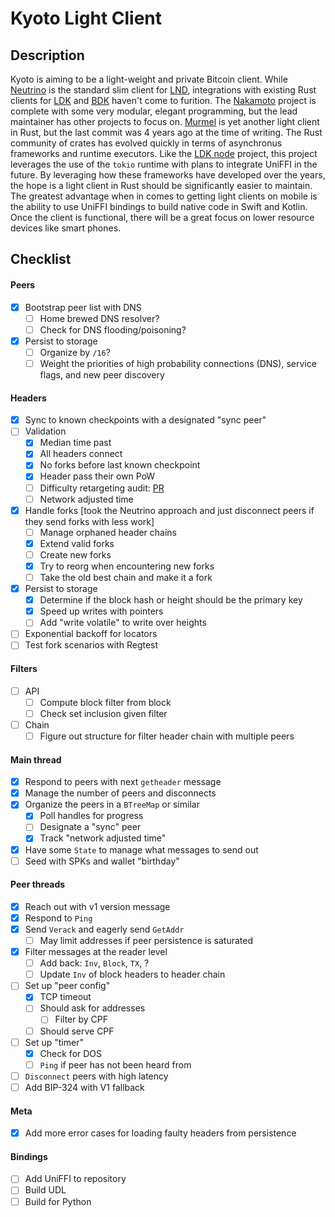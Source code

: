 # Kyoto Light Client

## Description

Kyoto is aiming to be a light-weight and private Bitcoin client. While [Neutrino](https://github.com/lightninglabs/neutrino/blob/master) is the standard slim client for [LND](https://github.com/lightningnetwork/lnd), integrations with existing Rust clients for [LDK](https://github.com/lightningdevkit) and [BDK](https://github.com/bitcoindevkit) haven't come to furition. The [Nakamoto](https://github.com/cloudhead/nakamoto) project is complete with some very modular, elegant programming, but the lead maintainer has other projects to focus on. [Murmel](https://github.com/rust-bitcoin/murmel) is yet another light client in Rust, but the last commit was 4 years ago at the time of writing. The Rust community of crates has evolved quickly in terms of asynchronus frameworks and runtime executors. Like the [LDK node](https://github.com/lightningdevkit/ldk-node?tab=readme-ov-file) project, this project leverages the use of the `tokio` runtime with plans to integrate UniFFI in the future. By leveraging how these frameworks have developed over the years, the hope is a light client in Rust should be significantly easier to maintain. The greatest advantage when in comes to getting light clients on mobile is the ability to use UniFFI bindings to build native code in Swift and Kotlin. Once the client is functional, there will be a great focus on lower resource devices like smart phones.

## Checklist

#### Peers
- [x] Bootstrap peer list with DNS
    - [ ] Home brewed DNS resolver?
    - [ ] Check for DNS flooding/poisoning?
- [x] Persist to storage 
    - [ ] Organize by `/16`?
    - [ ] Weight the priorities of high probability connections (DNS), service flags, and new peer discovery

#### Headers
- [x] Sync to known checkpoints with a designated "sync peer"
- [ ] Validation
    - [x] Median time past
    - [x] All headers connect
    - [x] No forks before last known checkpoint
    - [x] Header pass their own PoW
    - [ ] Difficulty retargeting audit: [PR](https://github.com/rust-bitcoin/rust-bitcoin/pull/2740)
    - [ ] Network adjusted time
- [x] Handle forks [took the Neutrino approach and just disconnect peers if they send forks with less work]
    - [ ] Manage orphaned header chains
    - [x] Extend valid forks
    - [ ] Create new forks
    - [x] Try to reorg when encountering new forks
    - [ ] Take the old best chain and make it a fork
- [x] Persist to storage
    - [x] Determine if the block hash or height should be the primary key
    - [x] Speed up writes with pointers
    - [ ] Add "write volatile" to write over heights
- [ ] Exponential backoff for locators
- [ ] Test fork scenarios with Regtest

#### Filters
- [ ] API
    - [ ] Compute block filter from block
    - [ ] Check set inclusion given filter
- [ ] Chain
    - [ ] Figure out structure for filter header chain with multiple peers

#### Main thread
- [x] Respond to peers with next `getheader` message
- [x] Manage the number of peers and disconnects
- [x] Organize the peers in a `BTreeMap` or similar
    - [x] Poll handles for progress
    - [ ] Designate a "sync" peer
    - [x] Track "network adjusted time"
- [x] Have some `State` to manage what messages to send out
- [ ] Seed with SPKs and wallet "birthday"

#### Peer threads
- [x] Reach out with v1 version message
- [x] Respond to `Ping`
- [x] Send `Verack` and eagerly send `GetAddr`
    - [ ] May limit addresses if peer persistence is saturated
- [x] Filter messages at the reader level
    - [ ] Add back: `Inv`, `Block`, `TX`, ?   
    - [ ] Update `Inv` of block headers to header chain
- [ ] Set up "peer config"
    - [x] TCP timeout
    - [ ] Should ask for addresses
        - [ ] Filter by CPF
    - [ ] Should serve CPF
- [ ] Set up "timer"
    - [x] Check for DOS
    - [ ] `Ping` if peer has not been heard from
- [ ] `Disconnect` peers with high latency
- [ ] Add BIP-324 with V1 fallback

#### Meta
- [x] Add more error cases for loading faulty headers from persistence

#### Bindings
- [ ] Add UniFFI to repository
- [ ] Build UDL
- [ ] Build for Python